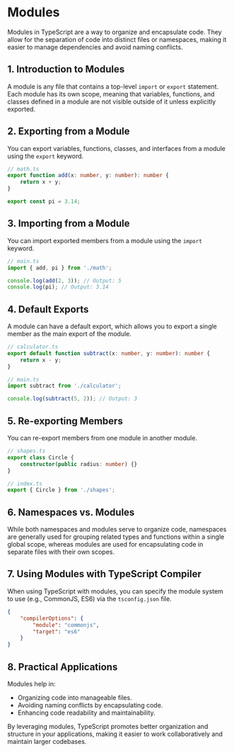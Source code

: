 
# Modules

Modules in TypeScript are a way to organize and encapsulate code. They allow for the separation of code into distinct files or namespaces, making it easier to manage dependencies and avoid naming conflicts.

## 1. Introduction to Modules
A module is any file that contains a top-level `import` or `export` statement. Each module has its own scope, meaning that variables, functions, and classes defined in a module are not visible outside of it unless explicitly exported.

## 2. Exporting from a Module
You can export variables, functions, classes, and interfaces from a module using the `export` keyword.
```typescript
// math.ts
export function add(x: number, y: number): number {
    return x + y;
}

export const pi = 3.14;
```

## 3. Importing from a Module
You can import exported members from a module using the `import` keyword.
```typescript
// main.ts
import { add, pi } from './math';

console.log(add(2, 3)); // Output: 5
console.log(pi); // Output: 3.14
```

## 4. Default Exports
A module can have a default export, which allows you to export a single member as the main export of the module.
```typescript
// calculator.ts
export default function subtract(x: number, y: number): number {
    return x - y;
}

// main.ts
import subtract from './calculator';

console.log(subtract(5, 2)); // Output: 3
```

## 5. Re-exporting Members
You can re-export members from one module in another module.
```typescript
// shapes.ts
export class Circle {
    constructor(public radius: number) {}
}

// index.ts
export { Circle } from './shapes';
```

## 6. Namespaces vs. Modules
While both namespaces and modules serve to organize code, namespaces are generally used for grouping related types and functions within a single global scope, whereas modules are used for encapsulating code in separate files with their own scopes.

## 7. Using Modules with TypeScript Compiler
When using TypeScript with modules, you can specify the module system to use (e.g., CommonJS, ES6) via the `tsconfig.json` file.
```json
{
    "compilerOptions": {
        "module": "commonjs",
        "target": "es6"
    }
}
```

## 8. Practical Applications
Modules help in:
- Organizing code into manageable files.
- Avoiding naming conflicts by encapsulating code.
- Enhancing code readability and maintainability.

By leveraging modules, TypeScript promotes better organization and structure in your applications, making it easier to work collaboratively and maintain larger codebases.
